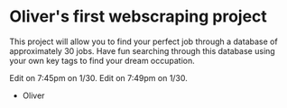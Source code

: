 # Oliver's first webscraping project

This project will allow you to find your perfect job through a database of approximately 30 jobs. Have fun searching through this database using your own key tags to find your dream occupation.

Edit on 7:45pm on 1/30.
Edit on 7:49pm on 1/30.

- Oliver